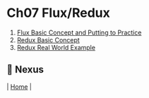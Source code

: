 # Ch07 Flux/Redux

1. [Flux Basic Concept and Putting to Practice](https://github.com/sycherng/reactjs101/blob/en-US/Ch07/react-flux-introduction.md)
2. [Redux Basic Concept](https://github.com/sycherng/reactjs101/blob/en-US/Ch07/react-redux-introduction.md)
3. [Redux Real World Example](https://github.com/sycherng/reactjs101/blob/en-US/Ch07/react-redux-real-world-example.md)

## :door: Nexus
| [Home](https://github.com/sycherng/reactjs101/tree/en-US) |
